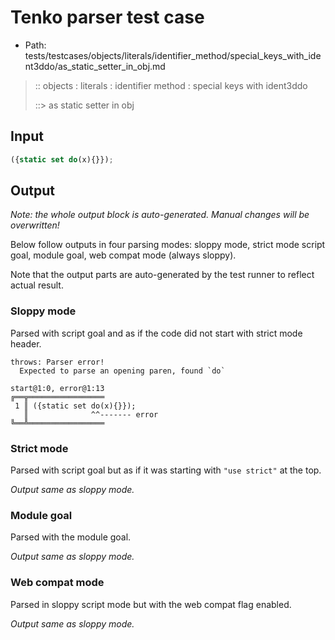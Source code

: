 # Tenko parser test case

- Path: tests/testcases/objects/literals/identifier_method/special_keys_with_ident3ddo/as_static_setter_in_obj.md

> :: objects : literals : identifier method : special keys with ident3ddo
>
> ::> as static setter in obj

## Input

`````js
({static set do(x){}});
`````

## Output

_Note: the whole output block is auto-generated. Manual changes will be overwritten!_

Below follow outputs in four parsing modes: sloppy mode, strict mode script goal, module goal, web compat mode (always sloppy).

Note that the output parts are auto-generated by the test runner to reflect actual result.

### Sloppy mode

Parsed with script goal and as if the code did not start with strict mode header.

`````
throws: Parser error!
  Expected to parse an opening paren, found `do`

start@1:0, error@1:13
╔══╦═════════════════
 1 ║ ({static set do(x){}});
   ║              ^^------- error
╚══╩═════════════════

`````

### Strict mode

Parsed with script goal but as if it was starting with `"use strict"` at the top.

_Output same as sloppy mode._

### Module goal

Parsed with the module goal.

_Output same as sloppy mode._

### Web compat mode

Parsed in sloppy script mode but with the web compat flag enabled.

_Output same as sloppy mode._
